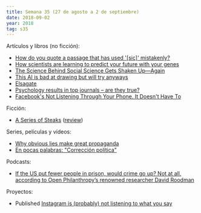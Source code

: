 ```yaml
---
title: Semana 35 (27 de agosto a 2 de septiembre)
date: 2018-09-02
year: 2018
tag: s35
---
```


Artículos y libros (no ficción):

- [How do you quote a passage that has used '[sic]' mistakenly?](https://english.stackexchange.com/questions/24750/)
- [How scientists are learning to predict your future with your genes](https://www.vox.com/science-and-health/2018/8/23/17527708/genetics-genome-sequencing-gwas-polygenic-risk-score)
- [The Science Behind Social Science Gets Shaken Up—Again](https://www.wired.com/story/social-science-reproducibility/)
- [This AI is bad at drawing but will try anyways](http://aiweirdness.com/post/177091486527/this-ai-is-bad-at-drawing-but-will-try-anyways)
- [Elsagate](https://en.wikipedia.org/wiki/Elsagate)
- [Psychology results in top journals – are they true?](https://80000hours.org/psychology-replication-quiz/)
- [Facebook's Not Listening Through Your Phone. It Doesn't Have To](https://www.wired.com/story/facebooks-listening-smartphone-microphone/)

Ficción:

- [A Series of Steaks](http://clarkesworldmagazine.com/prasad_01_17/) ([review](https://www.goodreads.com/review/show/2513814226))

Series, películas y vídeos:

- [Why obvious lies make great propaganda](https://www.youtube.com/watch?v=nknYtlOvaQ0)
- [En pocas palabras: "Corrección política"](https://www.netflix.com/es/title/80216752)

Podcasts:

- [If the US put fewer people in prison, would crime go up? Not at all, according to Open Philanthropy’s renowned researcher David Roodman](https://80000hours.org/podcast/episodes/david-roodman-becoming-a-world-class-researcher/)

Proyectos:

- Published [Instagram is (probably) not listening to what you say](https://codual.github.io/2018/09/01/instagram/)
